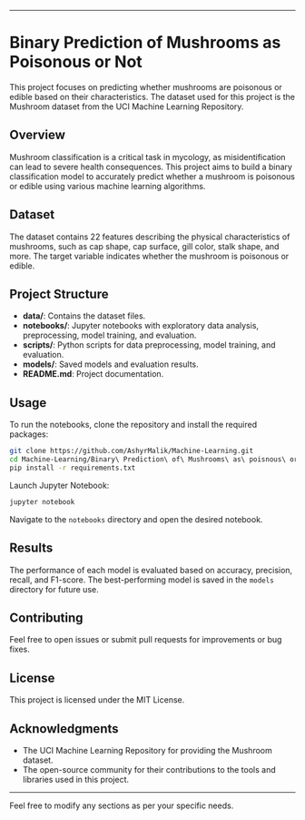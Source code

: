 
---

# Binary Prediction of Mushrooms as Poisonous or Not

This project focuses on predicting whether mushrooms are poisonous or edible based on their characteristics. The dataset used for this project is the Mushroom dataset from the UCI Machine Learning Repository.

## Overview

Mushroom classification is a critical task in mycology, as misidentification can lead to severe health consequences. This project aims to build a binary classification model to accurately predict whether a mushroom is poisonous or edible using various machine learning algorithms.

## Dataset

The dataset contains 22 features describing the physical characteristics of mushrooms, such as cap shape, cap surface, gill color, stalk shape, and more. The target variable indicates whether the mushroom is poisonous or edible.

## Project Structure

- **data/**: Contains the dataset files.
- **notebooks/**: Jupyter notebooks with exploratory data analysis, preprocessing, model training, and evaluation.
- **scripts/**: Python scripts for data preprocessing, model training, and evaluation.
- **models/**: Saved models and evaluation results.
- **README.md**: Project documentation.

## Usage

To run the notebooks, clone the repository and install the required packages:

```bash
git clone https://github.com/AshyrMalik/Machine-Learning.git
cd Machine-Learning/Binary\ Prediction\ of\ Mushrooms\ as\ poisnous\ or\ not
pip install -r requirements.txt
```

Launch Jupyter Notebook:

```bash
jupyter notebook
```

Navigate to the `notebooks` directory and open the desired notebook.

## Results

The performance of each model is evaluated based on accuracy, precision, recall, and F1-score. The best-performing model is saved in the `models` directory for future use.

## Contributing

Feel free to open issues or submit pull requests for improvements or bug fixes.

## License

This project is licensed under the MIT License.

## Acknowledgments

- The UCI Machine Learning Repository for providing the Mushroom dataset.
- The open-source community for their contributions to the tools and libraries used in this project.

---

Feel free to modify any sections as per your specific needs.
